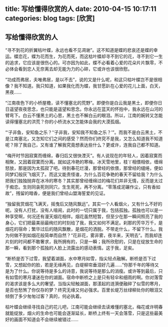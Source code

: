 title: 写给懂得欣赏的人
date: 2010-04-15 10:17:11
categories: blog
tags: [欣赏]
---

## 写给懂得欣赏的人

“寻不到花的折翼枯叶蝶，永远也看不见凋谢”。这不知道是蝶的悲哀还是蝶的幸运。蝶恋花，蝶为花而生，为花而死，而这枯叶蝶却寻不到它的花，寻不到它一生的追求，它应该是很伤心的。可亦因为如此，蝶不必看着心爱的花朵片片飘零，不必体会看到恋人无奈离去却无能为力的心碎，它或许也该很欣慰。

“功成而弗居，夫唯弗居，是以不去”，说的又是什么呢，和这只枯叶蝶岂不是很相像？我不知道。我只知道，如果我化而为蝶，我甘愿趴在心爱的花儿上面，白天，黑夜…… 

“江南夜色下的小桥屋檐，读不懂塞北的荒野”。即便你是白云我是黑土，即便你日日遥望夜夜思念，也只能是遥望和思念。你永远在蓝天的怀抱中，我永远在山河的臂弯下。白云不懂黑土的心思，黑土也不解白云的眼泪。所以，江南的婉转又怎能读得懂塞北的洪荒？你的小桥流水又怎能体会我的大漠孤烟。

“‘子非鱼，安知鱼之乐？’‘子非我，安知我不知鱼之乐？’”。而我不是白云黑土，不是江南塞北，又怎知它们之间的感受？然而你们终究不是我，又怎么知道我不知道呢？除了我自己，又有谁了解我究竟想表达些什么？更或许，连我自己都不知道。 

“梅开时节因寂寞而缠绵，春归后又很快湮灭”。有人说现在的年轻人，因着寂寞而相聚，又因着寂寞而分离。就如这冷艳的寒梅，冰天雪地里，枝丫相偎相依，缠绵怒放，那是因为太孤寂了吧。待到春花烂漫，那曾经的依偎，那曾经的缱绻，便如同梦幻般灰飞烟灭了。而这又能责怪谁，为什么百花争艳的春天不留给我？为什么把我们独独抛弃在冰冷的寒冬？其实那曾经缠绵过的梅花们并非无情，反而是太过于痴恋。生则同衾死则同穴，生生死死，再不分离。“零落成泥碾作尘，只有香如故”，残留的暗香，便是我们曾经山盟海誓爱的见证。

“独留我赏烟花飞满天，摇曳后又随风飘远”。其实一个人看烟火，又有什么不好的呢。没有人打扰，没有人喧闹，此时的一切只属于我，包括孤独。孤独也可以是一种享受啊，何况还有漫天烟花相伴。烟花虽然短暂，但至少在那一瞬间照亮了我的身心，它们把最美丽最绚烂的时刻给了我，我又如何不满足。刹那的芳华万千，是烟花的宿命；繁华过后的随风飘散，是烟花的洒脱。不带走什么，不留下什么。我为何做不到如烟花般简单而自然？“花非花，雾非雾，夜半来，天明去”。而我却连片刻的时间都不敢奢求，我所拥有的，只是一瞬；我所欣慰的，只是在绽放生命的那一瞬，看到那个孤独的人脸上流露出的感动表情。这于我，足矣。

“断桥是否下过雪，我望着湖面，水中寒月如雪，指尖轻点融解。断桥是否下过雪，又想起你的脸，若是无缘再见，白堤柳帘垂泪好几遍……”你那千年的等待又是为了什么。你说等待是多么的诗意，我说等待是那么的消瘦。或许等到最后，只有如雪的寒月凄迷在你的湖面。宿命中断桥之上是只有轻伞和细雨的啊。你对落雪的渴求该是多么大的奢望。当指尖轻触湖面，那漾起的涟漪便融碎了似雪的寒月，是否也愁煞了你仅存的梦？终究无缘又何必强求。百里长堤万丝绿柳处你的眼泪又倾倒了多少匆匆过客？真的，何必执着。

枯叶蝶会继续寻找自己的花儿吧，江南可能会继续去读难懂的塞北，梅花或许明春就能绽放，烟火的生命也可能会逐渐延长，断桥上终有一天会落雪，只是这些最美好的画面不知道会不会继续被错过……　



